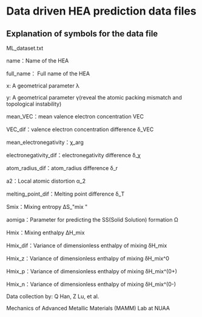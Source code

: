 # Data driven HEA prediction data files

## Explanation of symbols for the data file

ML_dataset.txt

name：Name of the HEA

full_name： Full name of the HEA

x: A geometrical parameter λ 

y: A geometrical parameter γ(reveal the atomic packing mismatch and topological instability)

mean_VEC：mean valence electron concentration VEC

VEC_dif：valence electron concentration difference δ_VEC

mean_electronegativity：χ_arg

electronegativity_dif：electronegativity difference δ_χ

atom_radius_dif：atom_radius difference δ_r

a2：Local atomic distortion α_2

melting_point_dif：Melting point difference δ_T

Smix：Mixing entropy ΔS_"mix " 

aomiga：Parameter for predicting the SS(Solid Solution) formation Ω

Hmix：Mixing enthalpy ΔH_mix

Hmix_dif：Variance of dimensionless enthalpy of mixing δH_mix

Hmix_z：Variance of dimensionless enthalpy of mixing δH_mix^0

Hmix_p：Variance of dimensionless enthalpy of mixing δH_mix^(0+)

Hmix_n：Variance of dimensionless enthalpy of mixing δH_mix^(0-)




Data collection by: Q Han, Z Lu, et al. 

Mechanics of Advanced Metallic Materials (MAMM) Lab at NUAA 

